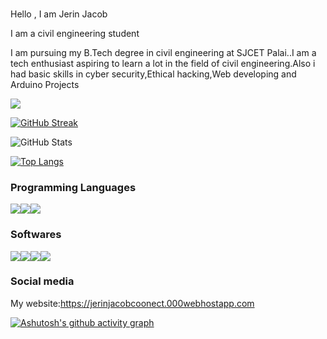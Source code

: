 ### 
Hello , I am Jerin Jacob

I am a civil engineering student

I am pursuing my B.Tech degree in civil engineering at SJCET Palai..I am a tech enthusiast aspiring to learn a lot in the field of civil engineering.Also i had basic skills in cyber security,Ethical hacking,Web developing and Arduino Projects

![](https://komarev.com/ghpvc/?username=JerinJacob&color=dc143c)
<!--
**jerinja/jerinja** is a ✨ _special_ ✨ repository because its `README.md` (this file) appears on your GitHub profile.

Here are some ideas to get you started:

- 🔭 I’m currently working on ...
- 🌱 I’m currently learning civil engineering
- 👯 I’m looking to collaborate on ...
- 🤔 I’m looking for help with ...
- 💬 Ask me about ...
- 📫 How to reach me: ...
- 😄 Pronouns: ...
- ⚡ Fun fact: ...
-->
[![GitHub Streak](https://github-readme-streak-stats.herokuapp.com/?user=JerinJacob&theme=highcontrast)](https://github.com/DenverCoder1/github-readme-streak-stats)

![GitHub Stats](https://github-readme-stats.vercel.app/api?username=jerinja&theme=tokyonight)

[![Top Langs](https://github-readme-stats.vercel.app/api/top-langs/?username=jerinja&layout=compact)](https://github.com/anuraghazra/github-readme-stats)

<h3>Programming Languages</h3>

<img src="https://img.icons8.com/color/48/000000/html-5--v1.png"/><img src="https://img.icons8.com/color/48/000000/css3.png"/><img src="https://img.icons8.com/color/48/000000/javascript--v2.png"/>

<h3>Softwares</h3>

<img src="https://img.icons8.com/fluency/48/000000/windows-11.png"/><img src="https://img.icons8.com/fluency/48/000000/visual-studio-code-2019.png"/><img src="https://img.icons8.com/color/48/000000/kali-linux.png"/><img src="https://img.icons8.com/color/48/000000/adobe-photoshop--v2.png"/>

<h3>Social media</h3>

My website:https://jerinjacobcoonect.000webhostapp.com

[![Ashutosh's github activity graph](https://activity-graph.herokuapp.com/graph?username=JerinJacob&theme=react-dark)](https://github.com/ashutosh00710/github-readme-activity-graph)


